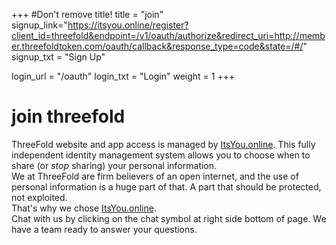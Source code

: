 +++
#Don't remove title!
title = "join"
signup_link="https://itsyou.online/register?client_id=threefold&endpoint=/v1/oauth/authorize&redirect_uri=http://member.threefoldtoken.com/oauth/callback&response_type=code&state=/#/"
signup_txt = "Sign Up"

login_url = "/oauth"
login_txt = "Login"
weight = 1
+++
# join threefold

ThreeFold website and app access is managed by [ItsYou.online](ItsYou.online). This fully independent identity management system allows you to choose when to share (or *stop* sharing) your personal information.
<br>
We at ThreeFold are firm believers of an open internet, and the use of personal information is a huge part of that. A part that should be protected, not exploited.
<br>
That's why we chose [ItsYou.online](ItsYou.online).
<br>
Chat with us by clicking on the chat symbol at right side bottom of page. We have a team ready to answer your questions.

